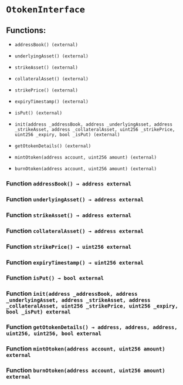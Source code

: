 # `OtokenInterface`

## Functions:

- `addressBook() (external)`

- `underlyingAsset() (external)`

- `strikeAsset() (external)`

- `collateralAsset() (external)`

- `strikePrice() (external)`

- `expiryTimestamp() (external)`

- `isPut() (external)`

- `init(address _addressBook, address _underlyingAsset, address _strikeAsset, address _collateralAsset, uint256 _strikePrice, uint256 _expiry, bool _isPut) (external)`

- `getOtokenDetails() (external)`

- `mintOtoken(address account, uint256 amount) (external)`

- `burnOtoken(address account, uint256 amount) (external)`

### Function `addressBook() → address external`

### Function `underlyingAsset() → address external`

### Function `strikeAsset() → address external`

### Function `collateralAsset() → address external`

### Function `strikePrice() → uint256 external`

### Function `expiryTimestamp() → uint256 external`

### Function `isPut() → bool external`

### Function `init(address _addressBook, address _underlyingAsset, address _strikeAsset, address _collateralAsset, uint256 _strikePrice, uint256 _expiry, bool _isPut) external`

### Function `getOtokenDetails() → address, address, address, uint256, uint256, bool external`

### Function `mintOtoken(address account, uint256 amount) external`

### Function `burnOtoken(address account, uint256 amount) external`
